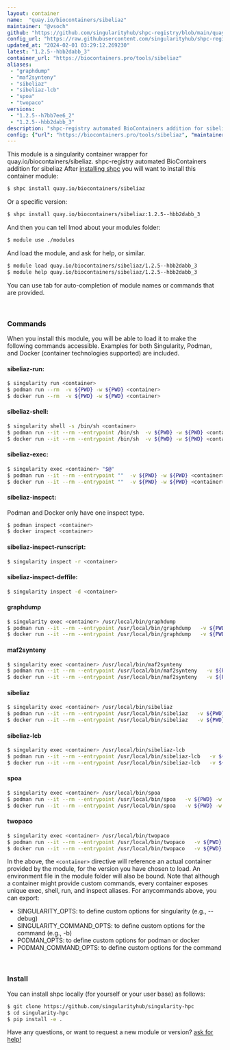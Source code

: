 ```yaml
---
layout: container
name:  "quay.io/biocontainers/sibeliaz"
maintainer: "@vsoch"
github: "https://github.com/singularityhub/shpc-registry/blob/main/quay.io/biocontainers/sibeliaz/container.yaml"
config_url: "https://raw.githubusercontent.com/singularityhub/shpc-registry/main/quay.io/biocontainers/sibeliaz/container.yaml"
updated_at: "2024-02-01 03:29:12.269230"
latest: "1.2.5--hbb2dabb_3"
container_url: "https://biocontainers.pro/tools/sibeliaz"
aliases:
 - "graphdump"
 - "maf2synteny"
 - "sibeliaz"
 - "sibeliaz-lcb"
 - "spoa"
 - "twopaco"
versions:
 - "1.2.5--h7bb7ee6_2"
 - "1.2.5--hbb2dabb_3"
description: "shpc-registry automated BioContainers addition for sibeliaz"
config: {"url": "https://biocontainers.pro/tools/sibeliaz", "maintainer": "@vsoch", "description": "shpc-registry automated BioContainers addition for sibeliaz", "latest": {"1.2.5--hbb2dabb_3": "sha256:88c6b9203f92994fd9bbce359e3e8a61d8bc08017266a799a1bac0b23fac7e73"}, "tags": {"1.2.5--h7bb7ee6_2": "sha256:105863ec791c124d3ac9f6ac68ad9807d10a68c02dd62e45a8d6e3bc96e376b8", "1.2.5--hbb2dabb_3": "sha256:88c6b9203f92994fd9bbce359e3e8a61d8bc08017266a799a1bac0b23fac7e73"}, "docker": "quay.io/biocontainers/sibeliaz", "aliases": {"graphdump": "/usr/local/bin/graphdump", "maf2synteny": "/usr/local/bin/maf2synteny", "sibeliaz": "/usr/local/bin/sibeliaz", "sibeliaz-lcb": "/usr/local/bin/sibeliaz-lcb", "spoa": "/usr/local/bin/spoa", "twopaco": "/usr/local/bin/twopaco"}}
---
```


This module is a singularity container wrapper for quay.io/biocontainers/sibeliaz.
shpc-registry automated BioContainers addition for sibeliaz
After [installing shpc](#install) you will want to install this container module:


```bash
$ shpc install quay.io/biocontainers/sibeliaz
```

Or a specific version:

```bash
$ shpc install quay.io/biocontainers/sibeliaz:1.2.5--hbb2dabb_3
```

And then you can tell lmod about your modules folder:

```bash
$ module use ./modules
```

And load the module, and ask for help, or similar.

```bash
$ module load quay.io/biocontainers/sibeliaz/1.2.5--hbb2dabb_3
$ module help quay.io/biocontainers/sibeliaz/1.2.5--hbb2dabb_3
```

You can use tab for auto-completion of module names or commands that are provided.

<br>

### Commands

When you install this module, you will be able to load it to make the following commands accessible.
Examples for both Singularity, Podman, and Docker (container technologies supported) are included.

#### sibeliaz-run:

```bash
$ singularity run <container>
$ podman run --rm  -v ${PWD} -w ${PWD} <container>
$ docker run --rm  -v ${PWD} -w ${PWD} <container>
```

#### sibeliaz-shell:

```bash
$ singularity shell -s /bin/sh <container>
$ podman run --it --rm --entrypoint /bin/sh  -v ${PWD} -w ${PWD} <container>
$ docker run --it --rm --entrypoint /bin/sh  -v ${PWD} -w ${PWD} <container>
```

#### sibeliaz-exec:

```bash
$ singularity exec <container> "$@"
$ podman run --it --rm --entrypoint ""  -v ${PWD} -w ${PWD} <container> "$@"
$ docker run --it --rm --entrypoint ""  -v ${PWD} -w ${PWD} <container> "$@"
```

#### sibeliaz-inspect:

Podman and Docker only have one inspect type.

```bash
$ podman inspect <container>
$ docker inspect <container>
```

#### sibeliaz-inspect-runscript:

```bash
$ singularity inspect -r <container>
```

#### sibeliaz-inspect-deffile:

```bash
$ singularity inspect -d <container>
```


#### graphdump

```bash
$ singularity exec <container> /usr/local/bin/graphdump
$ podman run --it --rm --entrypoint /usr/local/bin/graphdump   -v ${PWD} -w ${PWD} <container> -c " $@"
$ docker run --it --rm --entrypoint /usr/local/bin/graphdump   -v ${PWD} -w ${PWD} <container> -c " $@"
```


#### maf2synteny

```bash
$ singularity exec <container> /usr/local/bin/maf2synteny
$ podman run --it --rm --entrypoint /usr/local/bin/maf2synteny   -v ${PWD} -w ${PWD} <container> -c " $@"
$ docker run --it --rm --entrypoint /usr/local/bin/maf2synteny   -v ${PWD} -w ${PWD} <container> -c " $@"
```


#### sibeliaz

```bash
$ singularity exec <container> /usr/local/bin/sibeliaz
$ podman run --it --rm --entrypoint /usr/local/bin/sibeliaz   -v ${PWD} -w ${PWD} <container> -c " $@"
$ docker run --it --rm --entrypoint /usr/local/bin/sibeliaz   -v ${PWD} -w ${PWD} <container> -c " $@"
```


#### sibeliaz-lcb

```bash
$ singularity exec <container> /usr/local/bin/sibeliaz-lcb
$ podman run --it --rm --entrypoint /usr/local/bin/sibeliaz-lcb   -v ${PWD} -w ${PWD} <container> -c " $@"
$ docker run --it --rm --entrypoint /usr/local/bin/sibeliaz-lcb   -v ${PWD} -w ${PWD} <container> -c " $@"
```


#### spoa

```bash
$ singularity exec <container> /usr/local/bin/spoa
$ podman run --it --rm --entrypoint /usr/local/bin/spoa   -v ${PWD} -w ${PWD} <container> -c " $@"
$ docker run --it --rm --entrypoint /usr/local/bin/spoa   -v ${PWD} -w ${PWD} <container> -c " $@"
```


#### twopaco

```bash
$ singularity exec <container> /usr/local/bin/twopaco
$ podman run --it --rm --entrypoint /usr/local/bin/twopaco   -v ${PWD} -w ${PWD} <container> -c " $@"
$ docker run --it --rm --entrypoint /usr/local/bin/twopaco   -v ${PWD} -w ${PWD} <container> -c " $@"
```



In the above, the `<container>` directive will reference an actual container provided
by the module, for the version you have chosen to load. An environment file in the
module folder will also be bound. Note that although a container
might provide custom commands, every container exposes unique exec, shell, run, and
inspect aliases. For anycommands above, you can export:

 - SINGULARITY_OPTS: to define custom options for singularity (e.g., --debug)
 - SINGULARITY_COMMAND_OPTS: to define custom options for the command (e.g., -b)
 - PODMAN_OPTS: to define custom options for podman or docker
 - PODMAN_COMMAND_OPTS: to define custom options for the command

<br>

### Install

You can install shpc locally (for yourself or your user base) as follows:

```bash
$ git clone https://github.com/singularityhub/singularity-hpc
$ cd singularity-hpc
$ pip install -e .
```

Have any questions, or want to request a new module or version? [ask for help!](https://github.com/singularityhub/singularity-hpc/issues)